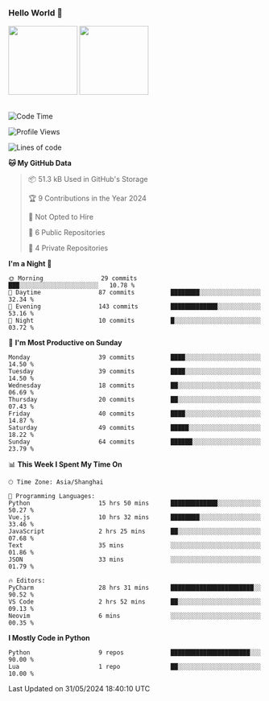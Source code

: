### Hello World 👋
<img align="" height="137px" src="https://github-readme-stats.vercel.app/api?username=myhMARS&hide_title=true&hide_border=true&show_icons=trueline_height=21&text_color=000&icon_color=000&bg_color=0,ea6161,ffc64d,fffc4d,52fa5a&theme=graywhite" /> </div>
<img align="" height="137px" src="https://github-readme-stats-git-masterrstaa-rickstaa.vercel.app/api/top-langs/?username=myhMARS&hide_title=true&hide_border=true&layout=compact&langs_count=6&text_color=000&icon_color=fff&bg_color=0,52fa5a,4dfcff,c64dff&theme=graywhite" /><br><br>

<!--START_SECTION:waka-->
![Code Time](http://img.shields.io/badge/Code%20Time-273%20hrs%2040%20mins-blue)

![Profile Views](http://img.shields.io/badge/Profile%20Views-0-blue)

![Lines of code](https://img.shields.io/badge/From%20Hello%20World%20I%27ve%20Written-214.1%20thousand%20lines%20of%20code-blue)

**🐱 My GitHub Data** 

> 📦 51.3 kB Used in GitHub's Storage 
 > 
> 🏆 9 Contributions in the Year 2024
 > 
> 🚫 Not Opted to Hire
 > 
> 📜 6 Public Repositories 
 > 
> 🔑 4 Private Repositories 
 > 
**I'm a Night 🦉** 

```text
🌞 Morning                29 commits          ███░░░░░░░░░░░░░░░░░░░░░░   10.78 % 
🌆 Daytime                87 commits          ████████░░░░░░░░░░░░░░░░░   32.34 % 
🌃 Evening                143 commits         █████████████░░░░░░░░░░░░   53.16 % 
🌙 Night                  10 commits          █░░░░░░░░░░░░░░░░░░░░░░░░   03.72 % 
```
📅 **I'm Most Productive on Sunday** 

```text
Monday                   39 commits          ████░░░░░░░░░░░░░░░░░░░░░   14.50 % 
Tuesday                  39 commits          ████░░░░░░░░░░░░░░░░░░░░░   14.50 % 
Wednesday                18 commits          ██░░░░░░░░░░░░░░░░░░░░░░░   06.69 % 
Thursday                 20 commits          ██░░░░░░░░░░░░░░░░░░░░░░░   07.43 % 
Friday                   40 commits          ████░░░░░░░░░░░░░░░░░░░░░   14.87 % 
Saturday                 49 commits          █████░░░░░░░░░░░░░░░░░░░░   18.22 % 
Sunday                   64 commits          ██████░░░░░░░░░░░░░░░░░░░   23.79 % 
```


📊 **This Week I Spent My Time On** 

```text
🕑︎ Time Zone: Asia/Shanghai

💬 Programming Languages: 
Python                   15 hrs 50 mins      █████████████░░░░░░░░░░░░   50.27 % 
Vue.js                   10 hrs 32 mins      ████████░░░░░░░░░░░░░░░░░   33.46 % 
JavaScript               2 hrs 25 mins       ██░░░░░░░░░░░░░░░░░░░░░░░   07.68 % 
Text                     35 mins             ░░░░░░░░░░░░░░░░░░░░░░░░░   01.86 % 
JSON                     33 mins             ░░░░░░░░░░░░░░░░░░░░░░░░░   01.79 % 

🔥 Editors: 
PyCharm                  28 hrs 31 mins      ███████████████████████░░   90.52 % 
VS Code                  2 hrs 52 mins       ██░░░░░░░░░░░░░░░░░░░░░░░   09.13 % 
Neovim                   6 mins              ░░░░░░░░░░░░░░░░░░░░░░░░░   00.35 % 
```

**I Mostly Code in Python** 

```text
Python                   9 repos             ██████████████████████░░░   90.00 % 
Lua                      1 repo              ██░░░░░░░░░░░░░░░░░░░░░░░   10.00 % 
```




 Last Updated on 31/05/2024 18:40:10 UTC
<!--END_SECTION:waka-->

<!--
**myhMARS/myhMARS** is a ✨ _special_ ✨ repository because its `README.md` (this file) appears on your GitHub profile.

Here are some ideas to get you started:

- 🔭 I’m currently working on ...
- 🌱 I’m currently learning ...
- 👯 I’m looking to collaborate on ...
- 🤔 I’m looking for help with ...
- 💬 Ask me about ...
- 📫 How to reach me: ...
- 😄 Pronouns: ...
- ⚡ Fun fact: ...
-->
